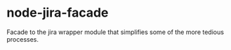 # node-jira-facade
Facade to the jira wrapper module that simplifies some of the more tedious processes.
